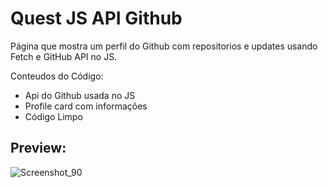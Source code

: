 # Quest JS API Github
Página que mostra um perfil do Github com repositorios e updates usando Fetch e GitHub API no JS.

Conteudos do Código:

- Api do Github usada no JS
- Profile card com informações
- Código Limpo

## Preview:
![Screenshot_90](https://github.com/user-attachments/assets/f987749f-f813-40e9-abb2-73d40913c037)

